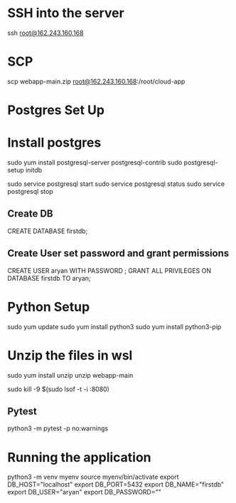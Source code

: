 # SSH into the server
ssh root@162.243.160.168

# SCP
scp webapp-main.zip root@162.243.160.168:/root/cloud-app

# Postgres Set Up
# Install postgres
sudo yum install postgresql-server postgresql-contrib
sudo postgresql-setup initdb

sudo service postgresql start
sudo service postgresql status
sudo service postgresql stop

## Create DB
CREATE DATABASE firstdb;

## Create User set password and grant permissions
CREATE USER aryan WITH PASSWORD ;
GRANT ALL PRIVILEGES ON DATABASE firstdb TO aryan;

# Python Setup
sudo yum update
sudo yum install python3
sudo yum install python3-pip

# Unzip the files in wsl
sudo yum install unzip
unzip webapp-main

sudo kill -9 $(sudo lsof -t -i :8080)


## Pytest 
python3 -m pytest -p no:warnings
# Running the application
python3 -m venv myenv
source myenv/bin/activate
export DB_HOST="localhost"
export DB_PORT=5432
export DB_NAME="firstdb"
export DB_USER="aryan"
export DB_PASSWORD=""
